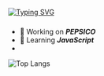 <a href="https://git.io/typing-svg"><img src="https://readme-typing-svg.demolab.com?font=Space+Grotesk&weight=100&size=30&duration=3000&pause=1000&color=F733C2&center=true&multiline=true&random=false&width=435&lines=Software+Engineer+Student" alt="Typing SVG" /></a>
###
- 🔭 Working on *__PEPSICO__*
- 🌱 Learning *__JavaScript__*
- 
![Top Langs](https://github-readme-stats.vercel.app/api/top-langs/?username=TiagoGrebogi&layout=compact&theme-dark)
<!--
**TiagoGrebogi/TiagoGrebogi** is a ✨ _special_ ✨ repository because its `README.md` (this file) appears on your GitHub profile.

Here are some ideas to get you started:

-  ...
-  ...
- 👯 I’m looking to collaborate on ...
- 🤔 I’m looking for help with ...
- 💬 Ask me about ...
- 📫 How to reach me: ...
- 😄 Pronouns: ...
- ⚡ Fun fact: ...
-->
